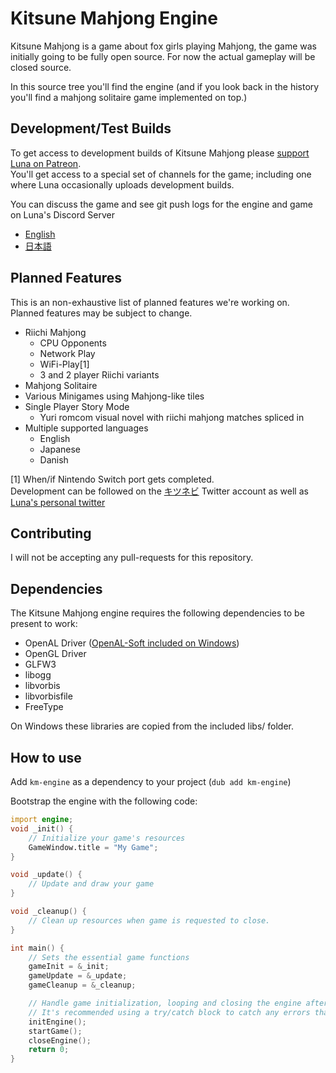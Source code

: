 # Kitsune Mahjong Engine
Kitsune Mahjong is a game about fox girls playing Mahjong, the game was initially going to be fully open source.
For now the actual gameplay will be closed source.

In this source tree you'll find the engine (and if you look back in the history you'll find a mahjong solitaire game implemented on top.)

## Development/Test Builds

To get access to development builds of Kitsune Mahjong please [support Luna on Patreon](https://www.patreon.com/clipsey).  
You'll get access to a special set of channels for the game; including one where Luna occasionally uploads development builds.

You can discuss the game and see git push logs for the engine and game on Luna's Discord Server
* [English](https://discord.gg/AMpbKAB)
* [日本語](https://discord.gg/Bd3makR)

## Planned Features
This is an non-exhaustive list of planned features we're working on.
Planned features may be subject to change.

 * Riichi Mahjong
   * CPU Opponents
   * Network Play
   * WiFi-Play[1]
   * 3 and 2 player Riichi variants
 * Mahjong Solitaire
 * Various Minigames using Mahjong-like tiles
 * Single Player Story Mode
   * Yuri romcom visual novel with riichi mahjong matches spliced in
 * Multiple supported languages
   * English
   * Japanese
   * Danish

[1] When/if Nintendo Switch port gets completed.  
Development can be followed on the [キツネビ](https://twitter.com/Kitsunebi_Games) Twitter account as well as [Luna's personal twitter](https://twitter.com/Clipsey5)

## Contributing
I will not be accepting any pull-requests for this repository.

## Dependencies
The Kitsune Mahjong engine requires the following dependencies to be present to work:
 * OpenAL Driver ([OpenAL-Soft included on Windows](https://github.com/kcat/openal-soft))
 * OpenGL Driver
 * GLFW3
 * libogg
 * libvorbis
 * libvorbisfile
 * FreeType

On Windows these libraries are copied from the included libs/ folder.

## How to use
Add `km-engine` as a dependency to your project (`dub add km-engine`)

Bootstrap the engine with the following code:
```d
import engine;
void _init() {
    // Initialize your game's resources
    GameWindow.title = "My Game";
}

void _update() {
    // Update and draw your game
}

void _cleanup() {
    // Clean up resources when game is requested to close.
}

int main() {
    // Sets the essential game functions
    gameInit = &_init;
    gameUpdate = &_update;
    gameCleanup = &_cleanup;

    // Handle game initialization, looping and closing the engine after use.
    // It's recommended using a try/catch block to catch any errors that might pop up.
    initEngine();
    startGame();
    closeEngine();
    return 0;
}
```